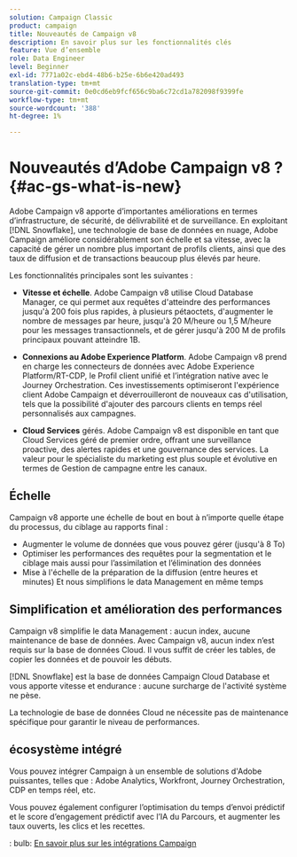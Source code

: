 ```yaml
---
solution: Campaign Classic
product: campaign
title: Nouveautés de Campaign v8
description: En savoir plus sur les fonctionnalités clés
feature: Vue d’ensemble
role: Data Engineer
level: Beginner
exl-id: 7771a02c-ebd4-48b6-b25e-6b6e420ad493
translation-type: tm+mt
source-git-commit: 0e0cd6eb9fcf656c9ba6c72cd1a782098f9399fe
workflow-type: tm+mt
source-wordcount: '388'
ht-degree: 1%

---
```


# Nouveautés d’Adobe Campaign v8 ? {#ac-gs-what-is-new}

Adobe Campaign v8 apporte d’importantes améliorations en termes d’infrastructure, de sécurité, de délivrabilité et de surveillance. En exploitant [!DNL Snowflake], une technologie de base de données en nuage, Adobe Campaign améliore considérablement son échelle et sa vitesse, avec la capacité de gérer un nombre plus important de profils clients, ainsi que des taux de diffusion et de transactions beaucoup plus élevés par heure.

Les fonctionnalités principales sont les suivantes :

* **Vitesse et échelle**. Adobe Campaign v8 utilise Cloud Database Manager, ce qui permet aux requêtes d&#39;atteindre des performances jusqu&#39;à 200 fois plus rapides, à plusieurs pétaoctets, d&#39;augmenter le nombre de messages par heure, jusqu&#39;à 20 M/heure ou 1,5 M/heure pour les messages transactionnels, et de gérer jusqu&#39;à 200 M de profils principaux pouvant atteindre 1B.

* **Connexions au Adobe Experience Platform**. Adobe Campaign v8 prend en charge les connecteurs de données avec Adobe Experience Platform/RT-CDP, le Profil client unifié et l’intégration native avec le Journey Orchestration. Ces investissements optimiseront l&#39;expérience client Adobe Campaign et déverrouilleront de nouveaux cas d&#39;utilisation, tels que la possibilité d&#39;ajouter des parcours clients en temps réel personnalisés aux campagnes.

* **Cloud Services** gérés. Adobe Campaign v8 est disponible en tant que Cloud Services géré de premier ordre, offrant une surveillance proactive, des alertes rapides et une gouvernance des services. La valeur pour le spécialiste du marketing est plus souple et évolutive en termes de Gestion de campagne entre les canaux.

## Échelle

Campaign v8 apporte une échelle de bout en bout à n’importe quelle étape du processus, du ciblage au rapports final :

* Augmenter le volume de données que vous pouvez gérer (jusqu&#39;à 8 To)
* Optimiser les performances des requêtes pour la segmentation et le ciblage mais aussi pour l’assimilation et l’élimination des données
* Mise à l&#39;échelle de la préparation de la diffusion (entre heures et minutes)
Et nous simplifions le data Management en même temps

## Simplification et amélioration des performances

Campaign v8 simplifie le data Management : aucun index, aucune maintenance de base de données. Avec Campaign v8, aucun index n’est requis sur la base de données Cloud. Il vous suffit de créer les tables, de copier les données et de pouvoir les débuts.

[!DNL Snowflake] est la base de données Campaign Cloud Database et vous apporte vitesse et endurance : aucune surcharge de l&#39;activité système ne pèse.

La technologie de base de données Cloud ne nécessite pas de maintenance spécifique pour garantir le niveau de performances.

## écosystème intégré

Vous pouvez intégrer Campaign à un ensemble de solutions d&#39;Adobe puissantes, telles que : Adobe Analytics, Workfront, Journey Orchestration, CDP en temps réel, etc.

Vous pouvez également configurer l’optimisation du temps d’envoi prédictif et le score d’engagement prédictif avec l’IA du Parcours, et augmenter les taux ouverts, les clics et les recettes.

: bulb: [En savoir plus sur les intégrations Campaign](../connect/integration.md)

